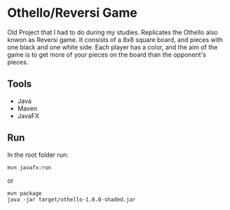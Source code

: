 # Othello/Reversi Game

Old Project that I had to do during my studies. Replicates the Othello also knwon as Reversi game. It consists of a 8x8 square board, and pieces with one black and one white side. Each player has a color, and the aim of the game is to get more of your pieces on the board than the opponent's pieces.

## Tools

* Java
* Maven
* JavaFX

## Run

In the root folder run:

```console
mvn javafx:run
```

or

```console
mvn package
java -jar target/othello-1.0.0-shaded.jar
```
